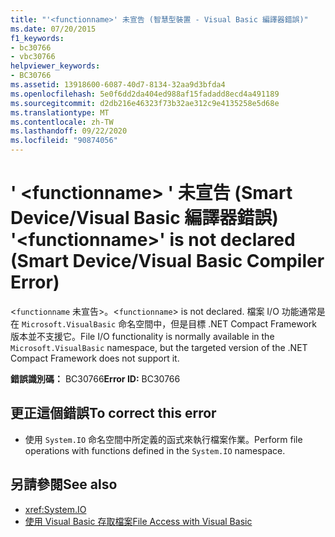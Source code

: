 ```yaml
---
title: "'<functionname>' 未宣告 (智慧型裝置 - Visual Basic 編譯器錯誤)"
ms.date: 07/20/2015
f1_keywords:
- bc30766
- vbc30766
helpviewer_keywords:
- BC30766
ms.assetid: 13918600-6087-40d7-8134-32aa9d3bfda4
ms.openlocfilehash: 5e0f6dd2da404ed988af15fadadd8ecd4a491189
ms.sourcegitcommit: d2db216e46323f73b32ae312c9e4135258e5d68e
ms.translationtype: MT
ms.contentlocale: zh-TW
ms.lasthandoff: 09/22/2020
ms.locfileid: "90874056"
---
```

# <a name="functionname-is-not-declared-smart-devicevisual-basic-compiler-error"></a><span data-ttu-id="1ee2d-102">' \<functionname> ' 未宣告 (Smart Device/Visual Basic 編譯器錯誤) </span><span class="sxs-lookup"><span data-stu-id="1ee2d-102">'\<functionname>' is not declared (Smart Device/Visual Basic Compiler Error)</span></span>

<span data-ttu-id="1ee2d-103"><`functionname` 未宣告>。</span><span class="sxs-lookup"><span data-stu-id="1ee2d-103"><`functionname`> is not declared.</span></span> <span data-ttu-id="1ee2d-104">檔案 I/O 功能通常是在 `Microsoft.VisualBasic` 命名空間中，但是目標 .NET Compact Framework 版本並不支援它。</span><span class="sxs-lookup"><span data-stu-id="1ee2d-104">File I/O functionality is normally available in the `Microsoft.VisualBasic` namespace, but the targeted version of the .NET Compact Framework does not support it.</span></span>  
  
 <span data-ttu-id="1ee2d-105">**錯誤識別碼：** BC30766</span><span class="sxs-lookup"><span data-stu-id="1ee2d-105">**Error ID:** BC30766</span></span>  
  
## <a name="to-correct-this-error"></a><span data-ttu-id="1ee2d-106">更正這個錯誤</span><span class="sxs-lookup"><span data-stu-id="1ee2d-106">To correct this error</span></span>  
  
- <span data-ttu-id="1ee2d-107">使用 `System.IO` 命名空間中所定義的函式來執行檔案作業。</span><span class="sxs-lookup"><span data-stu-id="1ee2d-107">Perform file operations with functions defined in the `System.IO` namespace.</span></span>  
  
## <a name="see-also"></a><span data-ttu-id="1ee2d-108">另請參閱</span><span class="sxs-lookup"><span data-stu-id="1ee2d-108">See also</span></span>

- <xref:System.IO>
- [<span data-ttu-id="1ee2d-109">使用 Visual Basic 存取檔案</span><span class="sxs-lookup"><span data-stu-id="1ee2d-109">File Access with Visual Basic</span></span>](../../developing-apps/programming/drives-directories-files/file-access.md)
